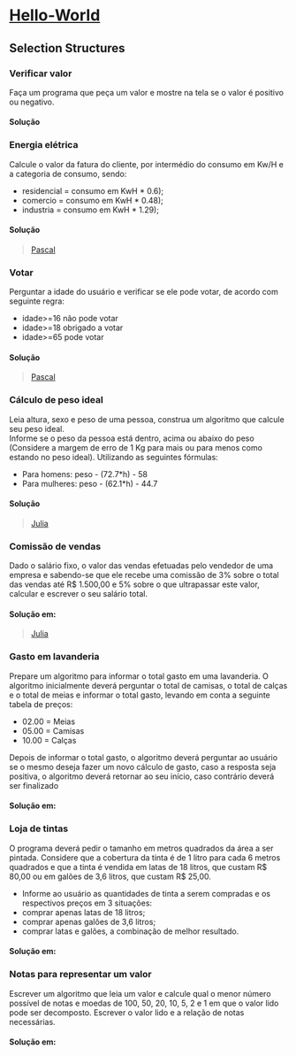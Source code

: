 # [Hello-World](https://github.com/sswellington/hello-world/tree/master/)

## Selection Structures 

###  Verificar valor 
Faça um programa que peça um valor e mostre na tela se o valor é positivo ou negativo.
#### Solução

### Energia elétrica
Calcule o valor da fatura do cliente, por intermédio do consumo em Kw/H e a categoria de consumo, sendo:
* residencial =  consumo em KwH * 0.6);
* comercio = consumo em KwH * 0.48);
* industria = consumo em KwH * 1.29);
#### Solução
> [Pascal](https://github.com/sswellington/hello-world/tree/master/src/selection-structures/pascal/energia-eletrica.pas)

###  Votar
Perguntar a idade do usuário e verificar se ele pode votar, de acordo com seguinte regra:  
* idade>=16 não pode votar
* idade>=18 obrigado a votar 
* idade>=65 pode votar
#### Solução
> [Pascal](https://github.com/sswellington/hello-world/tree/master/src/selection-structures/pascal/votar.pas)

### Cálculo de peso ideal
Leia altura, sexo e peso de uma pessoa, construa um algoritmo que calcule seu peso ideal.  
Informe se o peso da pessoa está dentro, acima ou abaixo do peso 
(Considere a margem de erro de 1 Kg para mais ou para menos como estando no peso ideal). 
Utilizando as seguintes fórmulas:
* Para homens: peso - (72.7*h) - 58
* Para mulheres: peso - (62.1*h) - 44.7
#### Solução
> [Julia](https://github.com/sswellington/hello-world/tree/master/src/selection-structures/julia/peso-ideal.jl)

### Comissão de vendas
Dado o salário fixo, o valor das vendas efetuadas pelo vendedor de uma empresa e sabendo-se que ele recebe uma comissão de 3% sobre o total das vendas até R$ 1.500,00 e 5% sobre o que ultrapassar este valor, calcular e escrever o seu salário total.
#### Solução em:
 > [Julia](https://github.com/sswellington/hello-world/tree/master/src/selection-structures/julia/comissao-venda.jl)  

### Gasto em lavanderia
Prepare um algoritmo para informar o total gasto em uma lavanderia. 
O algoritmo inicialmente deverá perguntar o total de camisas, o total de calças e o total de meias e informar o total gasto, levando em conta a seguinte tabela de preços:

* 02.00 = Meias 
* 05.00 = Camisas 
* 10.00 = Calças 

Depois de informar o total gasto, o algoritmo deverá perguntar ao usuário se o mesmo deseja fazer um novo cálculo de gasto, caso a resposta seja positiva, o algoritmo deverá retornar ao seu início, caso contrário deverá ser finalizado
#### Solução em:

### Loja de tintas
O programa deverá pedir o tamanho em metros quadrados da área a ser pintada. 
Considere que a cobertura da tinta é de 1 litro para cada 6 metros quadrados e que a tinta é vendida em latas de 18 litros, que custam R$ 80,00 ou em galões de 3,6 litros, que custam R$ 25,00.
* Informe ao usuário as quantidades de tinta a serem compradas e os respectivos preços em 3
situações:
* comprar apenas latas de 18 litros;
* comprar apenas galões de 3,6 litros;
* comprar latas e galões, a combinação de melhor resultado.
#### Solução em:

 ### Notas para representar um valor
Escrever um algoritmo que leia um valor e calcule qual o menor número possível de notas e
moedas de 100, 50, 20, 10, 5, 2 e 1 em que o valor lido pode ser decomposto. 
Escrever o valor lido e a relação de notas necessárias.
#### Solução em: